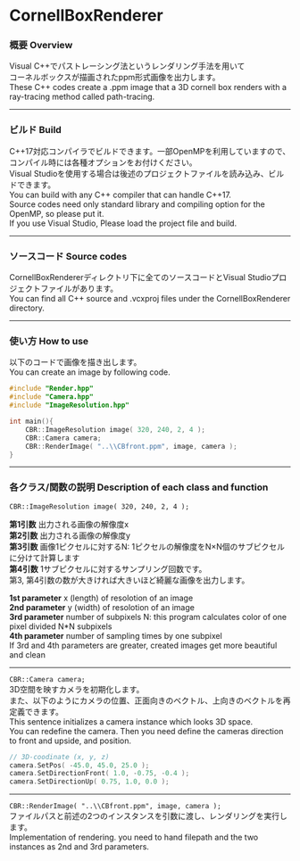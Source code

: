 # CornellBoxRenderer
     
### 概要 Overview
Visual C++でパストレーシング法というレンダリング手法を用いて       
コーネルボックスが描画されたppm形式画像を出力します。     
These C++ codes create a .ppm image that a 3D cornell box renders with a ray-tracing method called path-tracing.
*****

### ビルド Build
C++17対応コンパイラでビルドできます。一部OpenMPを利用していますので、コンパイル時には各種オプションをお付けください。    
Visual Studioを使用する場合は後述のプロジェクトファイルを読み込み、ビルドできます。     
You can build with any C++ compiler that can handle C++17.     
Source codes need only standard library and compiling option for the OpenMP, so please put it.     
If you use Visual Studio, Please load the project file and build.     
*****

### ソースコード Source codes
CornellBoxRendererディレクトリ下に全てのソースコードとVisual Studioプロジェクトファイルがあります。     
You can find all C++ source and .vcxproj files under the CornellBoxRenderer directory.     
*****
     
### 使い方 How to use
以下のコードで画像を描き出します。     
You can create an image by following code.
```cpp
#include "Render.hpp"
#include "Camera.hpp"
#include "ImageResolution.hpp"

int main(){
	CBR::ImageResolution image( 320, 240, 2, 4 ); 
	CBR::Camera camera;
	CBR::RenderImage( "..\\CBfront.ppm", image, camera );
}
```     
*****
     
### 各クラス/関数の説明 Description of each class and function
`CBR::ImageResolution image( 320, 240, 2, 4 );`     

**第1引数** 出力される画像の解像度x     
**第2引数** 出力される画像の解像度y     
**第3引数** 画像1ピクセルに対するN: 1ピクセルの解像度をN×N個のサブピクセルに分けて計算します      
**第4引数** 1サブピクセルに対するサンプリング回数です。     
第3, 第4引数の数が大きければ大きいほど綺麗な画像を出力します。     
     
**1st parameter** x (length) of resolotion of an image     
**2nd parameter** y (width) of resolotion of an image     
**3rd parameter** number of subpixels N: this program calculates color of one pixel divided N*N subpixels     
**4th parameter** number of sampling times by one subpixel     
If 3rd and 4th parameters are greater, created images get more beautiful and clean     
*****
`CBR::Camera camera;`     
3D空間を映すカメラを初期化します。     
また、以下のようにカメラの位置、正面向きのベクトル、上向きのベクトルを再定義できます。     
This sentence initializes a camera instance which looks 3D space.     
You can redefine the camera. Then you need define the cameras direction to front and upside, and position.
```cpp
// 3D-coodinate (x, y, z)
camera.SetPos( -45.0, 45.0, 25.0 );
camera.SetDirectionFront( 1.0, -0.75, -0.4 );
camera.SetDirectionUp( 0.75, 1.0, 0.0 );
```     
*****
`CBR::RenderImage( "..\\CBfront.ppm", image, camera );`     
ファイルパスと前述の2つのインスタンスを引数に渡し、レンダリングを実行します。     
Implementation of rendering. you need to hand filepath and the two instances as 2nd and 3rd parameters.
